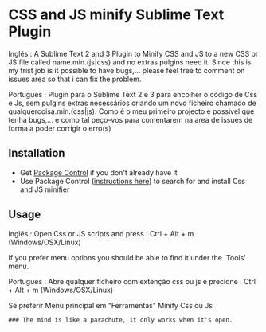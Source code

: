 # CSS and JS minify Sublime Text Plugin

Inglês :
    A Sublime Text 2 and 3 Plugin to Minify CSS and JS to a new CSS or JS file called name.min.(js|css) and no extras pulgins need it.
    Since this is my frist job is it possible to have bugs,... please feel free to comment on issues area so that i can fix the problem.

Portugues :
    Plugin para o Sublime Text 2 e 3 para encolher o código de Css e Js, sem pulgins extras necessários criando um novo ficheiro chamado de qualquercoisa.min.(css|js).
    Como é o meu primeiro projecto é possivel que tenha bugs,... e como tal peço-vos para comentarem na area de issues de forma a poder corrigir o erro(s)

## Installation
- Get [Package Control](https://sublime.wbond.net/installation) if you don't already have it
- Use Package Control ([instructions here](https://sublime.wbond.net/docs/usage)) to search for and install Css and JS minifier

## Usage

Inglês :
Open Css or JS scripts and press :
    Ctrl + Alt + m (Windows/OSX/Linux)

If you prefer menu options you should be able to find it under the 'Tools' menu.

Portugues :
Abre qualquer ficheiro com extenção css ou js e precione :
    Ctrl + Alt + m (Windows/OSX/Linux)

Se preferir Menu principal em "Ferramentas" Minify Css ou Js


```
### The mind is like a parachute, it only works when it's open.
```
